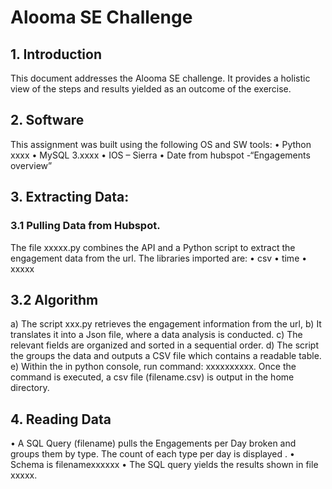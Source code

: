 # Alooma SE Challenge

## 1.	Introduction
This document addresses the Alooma SE challenge.  It provides a holistic view of the steps and results yielded as an outcome of the exercise.

## 2.	Software
This assignment was built using the following OS and SW tools:
•	Python xxxx
•	MySQL 3.xxxx
•	IOS – Sierra
•	Date from hubspot  -“Engagements overview”

## 3.	Extracting Data:

### 3.1	Pulling Data from Hubspot. 
The file xxxxx.py combines the API and a Python script to extract the engagement data from the url.
The libraries imported are:
•	csv
•	time
•	xxxxx

## 3.2	Algorithm

a)	The script xxx.py retrieves the engagement information  from the url,
b)	 It translates it into a Json file, where a data analysis is conducted.
c)	The relevant fields are organized and sorted in a sequential order.
d)	The script the groups the data and outputs a CSV file which contains a readable table.
e)	Within the in python console, run command: xxxxxxxxxx. Once the command  is executed, a csv file (filename.csv)  is output in the home directory.


## 4.	Reading Data

•	A SQL Query (filename)   pulls the Engagements per Day broken and groups them by type. The count of each type per day is displayed .
•	Schema is filenamexxxxxx
•	The SQL query yields the results shown in file xxxxx.

